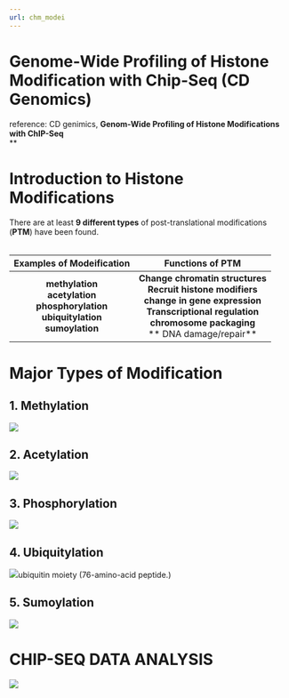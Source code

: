 ```yaml
---
url: chm_modei
---
```


# Genome-Wide Profiling of Histone Modification with Chip-Seq (CD Genomics)

reference: CD genimics, **Genom-Wide Profiling of Histone Modifications with ChIP-Seq**<br />**
<a name="Ri2QX"></a>
# Introduction to Histone Modifications
There are at least **9 different types** of post-translational modifications (**PTM**) have been found.<br />
<br />


| Examples of Modeification | Functions of PTM |
| :---: | :---: |
| **methylation**<br />**acetylation**<br />**phosphorylation**<br />**ubiquitylation**<br />**sumoylation** | **Change chromatin structures**<br />**Recruit histone modifiers**<br />**change in gene expression**<br />**Transcriptional regulation**<br />**chromosome packaging**<br />** DNA damage/repair** |



<a name="lIZSv"></a>
# Major Types of Modification
<a name="rPOVj"></a>
## 1. Methylation
![](https://cdn.nlark.com/yuque/0/2020/svg/691897/1586750149191-b618df4c-f674-4bc7-bbd2-96659b195199.svg)<a name="CVFrg"></a>
## 2. Acetylation
![](https://cdn.nlark.com/yuque/0/2020/svg/691897/1586750149193-b0bb581d-c005-4724-a556-0ef7d534e430.svg)<a name="4LxKW"></a>
## 3. Phosphorylation
![](https://cdn.nlark.com/yuque/0/2020/svg/691897/1586750149205-b9a18347-3212-42df-a322-c0180ff65368.svg)<a name="XBcun"></a>
## 4. Ubiquitylation
![](https://cdn.nlark.com/yuque/0/2020/svg/691897/1586750149245-fcace63d-f469-42f2-aba4-6a73dc252372.svg)ubiquitin moiety (76-amino-acid peptide.)<br />

<a name="olIqU"></a>
## 5. Sumoylation
![](https://cdn.nlark.com/yuque/0/2020/svg/691897/1586750671606-f8b9c2e9-bb6f-4b34-88cf-987d9fa069c1.svg)<a name="yBQtV"></a>
# CHIP-SEQ DATA ANALYSIS
![](https://cdn.nlark.com/yuque/0/2020/svg/691897/1586757797680-45fb1df1-e1d5-4d7a-8def-b1a656c65d4b.svg)

